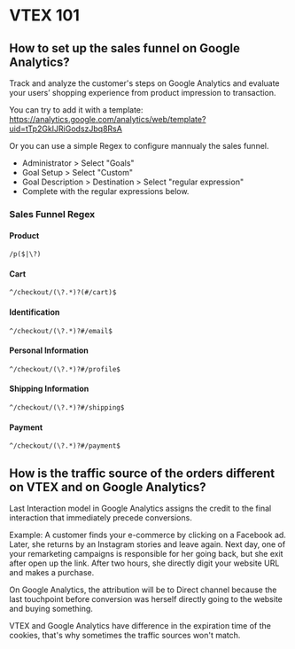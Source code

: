 # VTEX 101
## How to set up the sales funnel on Google Analytics?

Track and analyze the customer's steps on Google Analytics and evaluate your users’ shopping experience from product impression to transaction.

You can try to add it with a template: https://analytics.google.com/analytics/web/template?uid=tTp2GkIJRiGodszJbq8RsA

Or you can use a simple Regex to configure mannualy the sales funnel.

* Administrator > Select "Goals"
* Goal Setup > Select "Custom"
* Goal Description > Destination > Select "regular expression"
* Complete with the regular expressions below.

### Sales Funnel Regex

#### Product
```
/p($|\?)
```
#### Cart
```
^/checkout/(\?.*)?(#/cart)$
```
#### Identification
```
^/checkout/(\?.*)?#/email$
```
#### Personal Information
```
^/checkout/(\?.*)?#/profile$
```
#### Shipping Information
```
^/checkout/(\?.*)?#/shipping$
```
#### Payment
```
^/checkout/(\?.*)?#/payment$
```

## How is the traffic source of the orders different on VTEX and on Google Analytics?

Last Interaction model in Google Analytics assigns the credit to the final interaction that immediately precede conversions.

Example: A customer finds your e-commerce by clicking on a Facebook ad. Later, she returns by an Instagram stories and leave again. Next day, one of your remarketing campaigns is responsible for her going back, but she exit after open up the link. After two hours, she directly digit your website URL and makes a purchase.

On Google Analytics, the attribution will be to Direct channel because the last touchpoint before conversion was herself directly going to the website and buying something.

VTEX and Google Analytics have difference in the expiration time of the cookies, that's why sometimes the traffic sources won't match.
